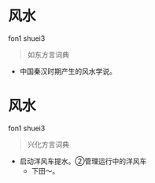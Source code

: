 # 风水
fon1 shuei3
> 如东方言词典
- 中国秦汉时期产生的风水学说。

# 风水
fon1 shuei3
> 兴化方言词典
- 启动洋风车提水。②管理运行中的洋风车
  - 下田～。
